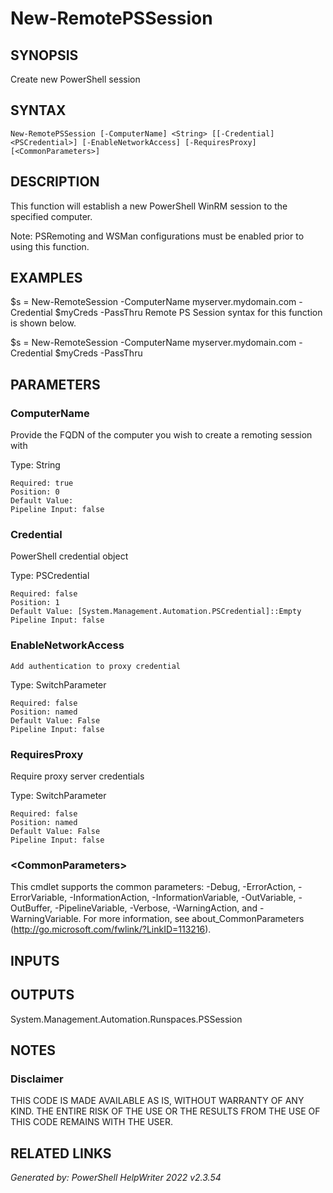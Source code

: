 # New-RemotePSSession## SYNOPSISCreate new PowerShell session## SYNTAX```New-RemotePSSession [-ComputerName] <String> [[-Credential] <PSCredential>] [-EnableNetworkAccess] [-RequiresProxy] [<CommonParameters>]```## DESCRIPTIONThis function will establish a new PowerShell WinRM session to the specified computer. Note: PSRemoting and WSMan configurations must be enabled prior to using this function.## EXAMPLES$s = New-RemoteSession -ComputerName myserver.mydomain.com -Credential $myCreds -PassThruRemote PS Session syntax for this function is shown below.$s = New-RemoteSession -ComputerName myserver.mydomain.com -Credential $myCreds -PassThru## PARAMETERS### ComputerNameProvide the FQDN of the computer you wish to create a remoting session withType: String```Required: truePosition: 0Default Value: Pipeline Input: false```### CredentialPowerShell credential objectType: PSCredential```Required: falsePosition: 1Default Value: [System.Management.Automation.PSCredential]::EmptyPipeline Input: false```### EnableNetworkAccess```Add authentication to proxy credential```Type: SwitchParameter```Required: falsePosition: namedDefault Value: FalsePipeline Input: false```### RequiresProxyRequire proxy server credentialsType: SwitchParameter```Required: falsePosition: namedDefault Value: FalsePipeline Input: false```### \<CommonParameters\>This cmdlet supports the common parameters: -Debug, -ErrorAction, -ErrorVariable, -InformationAction, -InformationVariable, -OutVariable, -OutBuffer, -PipelineVariable, -Verbose, -WarningAction, and -WarningVariable. For more information, see about_CommonParameters (http://go.microsoft.com/fwlink/?LinkID=113216).## INPUTS## OUTPUTSSystem.Management.Automation.Runspaces.PSSession## NOTES### DisclaimerTHIS CODE IS MADE AVAILABLE AS IS, WITHOUT WARRANTY OF ANY KIND. THE ENTIRE RISK OF THE USE OR THE RESULTS FROM THE USE OF THIS CODE REMAINS WITH THE USER.## RELATED LINKS*Generated by: PowerShell HelpWriter 2022 v2.3.54*
